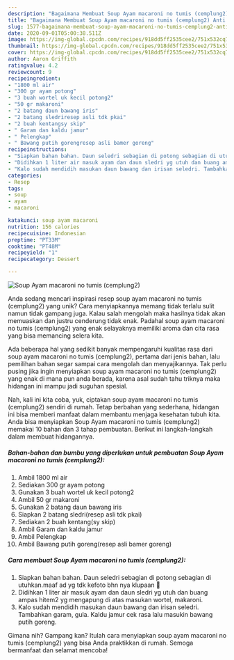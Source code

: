 ```yaml
---
description: "Bagaimana Membuat Soup Ayam macaroni no tumis (cemplung2) Anti Gagal"
title: "Bagaimana Membuat Soup Ayam macaroni no tumis (cemplung2) Anti Gagal"
slug: 1577-bagaimana-membuat-soup-ayam-macaroni-no-tumis-cemplung2-anti-gagal
date: 2020-09-01T05:00:38.511Z
image: https://img-global.cpcdn.com/recipes/918dd5ff2535cee2/751x532cq70/soup-ayam-macaroni-no-tumis-cemplung2-foto-resep-utama.jpg
thumbnail: https://img-global.cpcdn.com/recipes/918dd5ff2535cee2/751x532cq70/soup-ayam-macaroni-no-tumis-cemplung2-foto-resep-utama.jpg
cover: https://img-global.cpcdn.com/recipes/918dd5ff2535cee2/751x532cq70/soup-ayam-macaroni-no-tumis-cemplung2-foto-resep-utama.jpg
author: Aaron Griffith
ratingvalue: 4.2
reviewcount: 9
recipeingredient:
- "1800 ml air"
- "300 gr ayam potong"
- "3 buah wortel uk kecil potong2"
- "50 gr makaroni"
- "2 batang daun bawang iris"
- "2 batang sledriresep asli tdk pkai"
- "2 buah kentangsy skip"
- " Garam dan kaldu jamur"
- " Pelengkap"
- " Bawang putih gorengresep asli bamer goreng"
recipeinstructions:
- "Siapkan bahan bahan. Daun seledri sebagian di potong sebagian di utuhkan.maaf ad yg tdk kefoto bhn nya klupaan 🙏"
- "Didihkan 1 liter air masuk ayam dan daun sledri yg utuh dan buang ampas hitem2 yg mengapung di atas masukan wortel, makaroni."
- "Kalo sudah mendidih masukan daun bawang dan irisan seledri. Tambahkan garam, gula. Kaldu jamur cek rasa lalu masukin bawang putih goreng."
categories:
- Resep
tags:
- soup
- ayam
- macaroni

katakunci: soup ayam macaroni 
nutrition: 156 calories
recipecuisine: Indonesian
preptime: "PT33M"
cooktime: "PT48M"
recipeyield: "1"
recipecategory: Dessert

---
```



![Soup Ayam macaroni no tumis (cemplung2)](https://img-global.cpcdn.com/recipes/918dd5ff2535cee2/751x532cq70/soup-ayam-macaroni-no-tumis-cemplung2-foto-resep-utama.jpg)

Anda sedang mencari inspirasi resep soup ayam macaroni no tumis (cemplung2) yang unik? Cara menyiapkannya memang tidak terlalu sulit namun tidak gampang juga. Kalau salah mengolah maka hasilnya tidak akan memuaskan dan justru cenderung tidak enak. Padahal soup ayam macaroni no tumis (cemplung2) yang enak selayaknya memiliki aroma dan cita rasa yang bisa memancing selera kita.



Ada beberapa hal yang sedikit banyak mempengaruhi kualitas rasa dari soup ayam macaroni no tumis (cemplung2), pertama dari jenis bahan, lalu pemilihan bahan segar sampai cara mengolah dan menyajikannya. Tak perlu pusing jika ingin menyiapkan soup ayam macaroni no tumis (cemplung2) yang enak di mana pun anda berada, karena asal sudah tahu triknya maka hidangan ini mampu jadi suguhan spesial.


Nah, kali ini kita coba, yuk, ciptakan soup ayam macaroni no tumis (cemplung2) sendiri di rumah. Tetap berbahan yang sederhana, hidangan ini bisa memberi manfaat dalam membantu menjaga kesehatan tubuh kita. Anda bisa menyiapkan Soup Ayam macaroni no tumis (cemplung2) memakai 10 bahan dan 3 tahap pembuatan. Berikut ini langkah-langkah dalam membuat hidangannya.

<!--inarticleads1-->

##### Bahan-bahan dan bumbu yang diperlukan untuk pembuatan Soup Ayam macaroni no tumis (cemplung2):

1. Ambil 1800 ml air
1. Sediakan 300 gr ayam potong
1. Gunakan 3 buah wortel uk kecil potong2
1. Ambil 50 gr makaroni
1. Gunakan 2 batang daun bawang iris
1. Siapkan 2 batang sledri(resep asli tdk pkai)
1. Sediakan 2 buah kentang(sy skip)
1. Ambil  Garam dan kaldu jamur
1. Ambil  Pelengkap
1. Ambil  Bawang putih goreng(resep asli bamer goreng)




<!--inarticleads2-->

##### Cara membuat Soup Ayam macaroni no tumis (cemplung2):

1. Siapkan bahan bahan. Daun seledri sebagian di potong sebagian di utuhkan.maaf ad yg tdk kefoto bhn nya klupaan 🙏
1. Didihkan 1 liter air masuk ayam dan daun sledri yg utuh dan buang ampas hitem2 yg mengapung di atas masukan wortel, makaroni.
1. Kalo sudah mendidih masukan daun bawang dan irisan seledri. Tambahkan garam, gula. Kaldu jamur cek rasa lalu masukin bawang putih goreng.




Gimana nih? Gampang kan? Itulah cara menyiapkan soup ayam macaroni no tumis (cemplung2) yang bisa Anda praktikkan di rumah. Semoga bermanfaat dan selamat mencoba!
